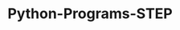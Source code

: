 # Python-Programs-STEP
        
     
                    
                                  
                            
                                             
                 
      
  
